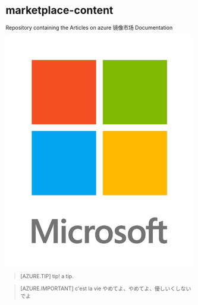 # marketplace-content
Repository containing the Articles on azure 镜像市场 Documentation

![logo](./media/logo2.jpg)

> [AZURE.TIP] tip!
> a tip.

> [AZURE.IMPORTANT]
> c'est la vie
> やめてよ、やめてよ、優しいくしないでよ

